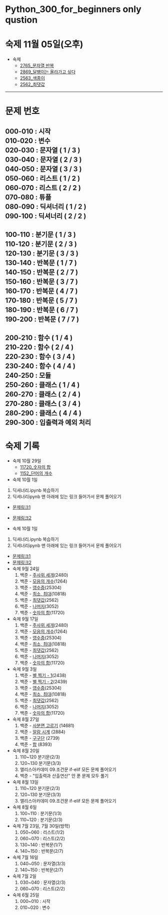 # Python_300_for_beginners only qustion

# 숙제 11월 05일(오후)
- 숙제
  - [2765_문자열 반복](https://www.acmicpc.net/problem/2675)
  - [2869_달팽이는 올라가고 싶다](https://www.acmicpc.net/problem/2869)
  - [2563_색종이](https://www.acmicpc.net/problem/2563)
  - [2562_최댓값](https://www.acmicpc.net/problem/2562)
 
---

# 문제 번호  

000-010 : 시작              
010-020 : 변수              
020-030 : 문자열 ( 1 / 3 )   
030-040 : 문자열 ( 2 / 3 )    
040-050 : 문자열 ( 3 / 3 )     
050-060 : 리스트 ( 1 / 2 )      
060-070 : 리스트 ( 2 / 2 )    
070-080 : 튜플  
080-090 : 딕셔너리 ( 1 / 2 )    
090-100 : 딕셔너리 ( 2 / 2 )   
---------------------------------------  
100-110 : 분기문 ( 1 / 3 )   
110-120 : 분기문 ( 2 / 3 )   
120-130 : 분기문 ( 3 / 3 )    
130-140 : 반복문 ( 1 / 7 )    
140-150 : 반복문 ( 2 / 7 )     
150-160 : 반복문 ( 3 / 7 )    
160-170 : 반복문 ( 4 / 7 )   
170-180 : 반복문 ( 5 / 7 )  
180-190 : 반복문 ( 6 / 7 )  
190-200 : 반복문 ( 7 / 7 )  
---------------------------------------  
200-210 : 함수 ( 1 / 4 )  
210-220 : 함수 ( 2 / 4 )  
220-230 : 함수 ( 3 / 4 )  
230-240 : 함수 ( 4 / 4 )  
240-250 : 모듈  
250-260 : 클래스 ( 1 / 4 )  
260-270 : 클래스 ( 2 / 4 )  
270-280 : 클래스 ( 3 / 4 )  
280-290 : 클래스 ( 4 / 4 )  
290-300 : 입출력과 예외 처리  
---------------------------------------


# 숙제 기록
- 숙제 10월 29일
   - [11720_숫자의 합](https://www.acmicpc.net/problem/11720)
   - [1152_단어의 개수](https://www.acmicpc.net/problem/1152)
- 숙제 10월 1일
1. 딕셔너리.ipynb 복습하기
2. 딕셔너리ipynb 맨 아래에 있는 링크 들어가서 문제 풀어오기
 - [문제링크1](https://wikidocs.net/30109)
 - [문제링크2](https://wikidocs.net/32200)
 
- 숙제 10월 1일
 1. 딕셔너리.ipynb 복습하기
 2. 딕셔너리ipynb 맨 아래에 있는 링크 들어가서 문제 풀어오기
  - [문제링크1](https://wikidocs.net/30109)
  - [문제링크2](https://wikidocs.net/32200)
- 숙제 9월 24일
  1. 백준 - [주사위 세개](https://www.acmicpc.net/problem/2480)(2480)
  2. 백준 - [모음의 개수](https://www.acmicpc.net/problem/1264)(1264)
  3. 백준 - [영수증](https://www.acmicpc.net/problem/25304)(25304) 
  4. 백준 - [최소, 최대](https://www.acmicpc.net/problem/10818)(10818)
  5. 백준 - [최댓값](https://www.acmicpc.net/problem/2562)(2562)
  6. 백준 - [나머지](https://www.acmicpc.net/problem/3052)(3052)
  7. 백준 - [숫자의 합](https://www.acmicpc.net/problem/11720)(11720)
- 숙제 9월 17일
  1. 백준 - [주사위 세개](https://www.acmicpc.net/problem/2480)(2480)
  2. 백준 - [모음의 개수](https://www.acmicpc.net/problem/1264)(1264)
  3. 백준 - [영수증](https://www.acmicpc.net/problem/25304)(25304) 
  4. 백준 - [최소, 최대](https://www.acmicpc.net/problem/10818)(10818)
  5. 백준 - [최댓값](https://www.acmicpc.net/problem/2562)(2562)
  6. 백준 - [나머지](https://www.acmicpc.net/problem/3052)(3052)
  7. 백준 - [숫자의 합](https://www.acmicpc.net/problem/11720)(11720)
- 숙제 9월 3일
  1. 백준 - [별 찍기 - 1](https://www.acmicpc.net/problem/2438)(2438)
  2. 백준 - [별 찍기 - 2](https://www.acmicpc.net/problem/2439)(2439)
  3. 백준 - [영수증](https://www.acmicpc.net/problem/25304)(25304) 
  4. 백준 - [최소, 최대](https://www.acmicpc.net/problem/10818)(10818)
  5. 백준 - [최댓값](https://www.acmicpc.net/problem/2562)(2562)
  6. 백준 - [나머지](https://www.acmicpc.net/problem/3052)(3052)
  7. 백준 - [숫자의 합](https://www.acmicpc.net/problem/11720)(11720)
- 숙제 8월 27일
  1. 백준 - [사분면 고르기](https://www.acmicpc.net/problem/14681) (14681)
  2. 백준 - [알람 시계](https://www.acmicpc.net/problem/2884) (2884)
  3. 백준 - [구구단](https://www.acmicpc.net/problem/2739) (2739)
  4. 백준 - [합](https://www.acmicpc.net/problem/8393) (8393)
- 숙제 8월 20일
  1. 110~120 분기문(2/3)
  2. 120~130 분기문(3/3)
  3. 앨리스아카데미 09.조건문 if-elif 모든 문제 풀어오기
  4. 백준 - "입출력과 산출연산" 안 푼 문제 모두 풀기 
- 숙제 8월 13일
  1. 110~120 분기문(2/3)
  2. 120~130 분기문(3/3)
  3. 앨리스아카데미 09.조건문 if-elif 모든 문제 풀어오기
- 숙제 8월 6일
  1. 100~110 : 분기문(1/3)
  2. 110~120 : 분기문(2/3)
- 숙제 7월 23일, 7월 30일(방학)
  1. 050~060 : 리스트(1/2)
  2. 060~070 : 리스트(2/2)
  3. 130~140 : 반복문(1/7)
  4. 140~150 : 반복문(2/7)
- 숙제 7월 16일 
  1. 040~050 : 문자열(3/3)
  2. 140~150 : 반복문(2/7)
- 숙제 7월 2일
  1. 030~040 : 문자열(2/3)
  2. 060~070 : 리스트(2/2)
- 숙제 6월 25일 
  1. 000~010 : 시작
  2. 010~020 : 변수
